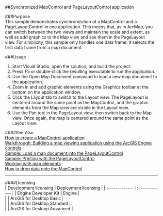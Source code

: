 ##Synchronized MapControl and PageLayoutControl application

###Purpose  
This sample demonstrates synchronization of a MapControl and a PageLayoutControl in one application. This means that, as in ArcMap, you can switch between the two views and maintain the scale and extent, as well as add graphics to the Map view and see them in the PageLayout view. For simplicity, this sample only handles one data frame; it selects the first data frame from a map document.  


###Usage
1. Start Visual Studio, open the solution, and build the project.  
1. Press F5 or double-click the resulting executable to run the application.  
1. Use the Open Map Document command to load a new map document to the application.  
1. Zoom in and add graphic elements using the Graphics toolbar at the bottom on the application window.  
1. Click the Layout tab to switch to the Layout view. The PageLayout is centered around the same point as the MapControl, and the graphic elements from the Map view are visible in the Layout view.  
1. Use the Pan tool in the PageLayout view, then switch back to the Map view. Once again, the map is centered around the same point as the Layout view.  







####See Also  
[How to create a MapControl application](http://desktopdev.arcgis.com/search/?q=How%20to%20create%20a%20MapControl%20application&p=0&language=en&product=arcobjects-sdk-dotnet&version=&n=15&collection=help)  
[Walkthrough: Building a map viewing application using the ArcGIS Engine controls](http://desktopdev.arcgis.com/search/?q=Walkthrough%3A%20Building%20a%20map%20viewing%20application%20using%20the%20ArcGIS%20Engine%20controls&p=0&language=en&product=arcobjects-sdk-dotnet&version=&n=15&collection=help)  
[Sample: Load a map document into the PageLayoutControl](../../../Net/Controls/PageLayoutControlLoadMapDocument)  
[Sample: Printing with the PageLayoutControl](../../../Net/Controls/PageLayoutControlPrinting)  
[Working with map elements](http://desktopdev.arcgis.com/search/?q=Working%20with%20map%20elements&p=0&language=en&product=arcobjects-sdk-dotnet&version=&n=15&collection=help)  
[How to drop data onto the MapControl](http://desktopdev.arcgis.com/search/?q=How%20to%20drop%20data%20onto%20the%20MapControl&p=0&language=en&product=arcobjects-sdk-dotnet&version=&n=15&collection=help)  


---------------------------------

####Licensing  
| Development licensing | Deployment licensing | 
| :------------- | :------------- | 
| Engine Developer Kit | Engine |  
|  | ArcGIS for Desktop Basic |  
|  | ArcGIS for Desktop Standard |  
|  | ArcGIS for Desktop Advanced |  


